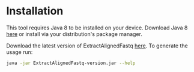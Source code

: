 #  Installation
This tool requires Java 8 to be installed on your device. Download Java 8 
[here](http://www.oracle.com/technetwork/java/javase/downloads/jre8-downloads-2133155.html) 
or install via your distribution's package manager.

Download the latest version of ExtractAlignedFastq [here](https://github.com/biopet/ExtractAlignedFastq/releases/).
To generate the usage run:
```bash
java -jar ExtractAlignedFastq-version.jar --help
```